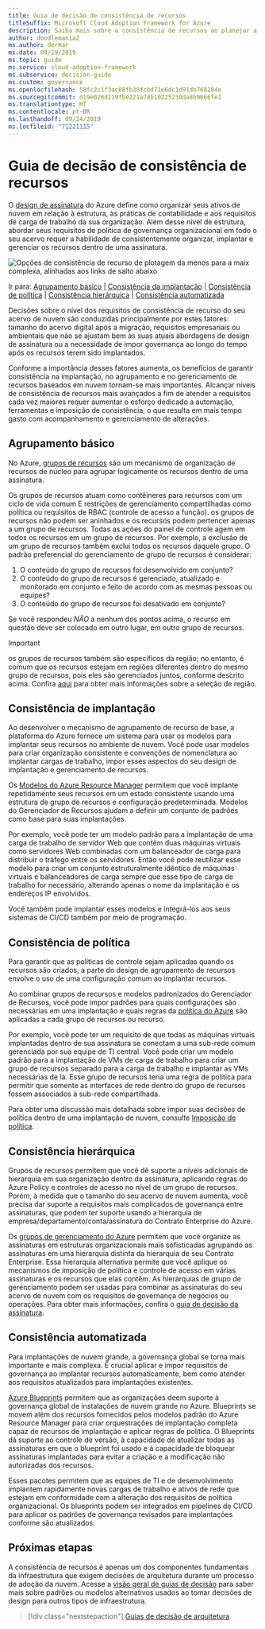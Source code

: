 ```yaml
---
title: Guia de decisão de consistência de recursos
titleSuffix: Microsoft Cloud Adoption Framework for Azure
description: Saiba mais sobre a consistência de recursos ao planejar a migração do Azure.
author: doodlemania2
ms.author: dermar
ms.date: 09/19/2019
ms.topic: guide
ms.service: cloud-adoption-framework
ms.subservice: decision-guide
ms.custom: governance
ms.openlocfilehash: 58fc2c1f3ac08fb38fcbd71e6dc1d91db768284e
ms.sourcegitcommit: d19e026d119fbe221a78b10225230da8b9666fe1
ms.translationtype: HT
ms.contentlocale: pt-BR
ms.lasthandoff: 09/24/2019
ms.locfileid: "71221115"
---
```

# <a name="resource-consistency-decision-guide"></a>Guia de decisão de consistência de recursos

O [design de assinatura](../subscriptions/index.md) do Azure define como organizar seus ativos de nuvem em relação à estrutura, às práticas de contabilidade e aos requisitos de carga de trabalho da sua organização. Além desse nível de estrutura, abordar seus requisitos de política de governança organizacional em todo o seu acervo requer a habilidade de consistentemente organizar, implantar e gerenciar os recursos dentro de uma assinatura.

![Opções de consistência de recurso de plotagem da menos para a maix complexa, alinhadas aos links de salto abaixo](../../_images/decision-guides/decision-guide-resource-consistency.png)

Ir para: [Agrupamento básico](#basic-grouping) | [Consistência da implantação](#deployment-consistency) | [Consistência de política](#policy-consistency) | [Consistência hierárquica](#hierarchical-consistency) | [Consistência automatizada](#automated-consistency)

Decisões sobre o nível dos requisitos de consistência de recurso do seu acervo de nuvem são conduzidas principalmente por estes fatores: tamanho do acervo digital após a migração, requisitos empresariais ou ambientais que não se ajustam bem às suas atuais abordagens de design de assinatura ou a necessidade de impor governança ao longo do tempo após os recursos terem sido implantados.

Conforme a importância desses fatores aumenta, os benefícios de garantir consistência na implantação, no agrupamento e no gerenciamento de recursos baseados em nuvem tornam-se mais importantes. Alcançar níveis de consistência de recursos mais avançados a fim de atender a requisitos cada vez maiores requer aumentar o esforço dedicado a automação, ferramentas e imposição de consistência, o que resulta em mais tempo gasto com acompanhamento e gerenciamento de alterações.

## <a name="basic-grouping"></a>Agrupamento básico

No Azure, [grupos de recursos](https://docs.microsoft.com/azure/azure-resource-manager/resource-group-overview#resource-groups) são um mecanismo de organização de recursos de núcleo para agrupar logicamente os recursos dentro de uma assinatura.

Os grupos de recursos atuam como contêineres para recursos com um ciclo de vida comum E restrições de gerenciamento compartilhadas como política ou requisitos de RBAC (controle de acesso a função). os grupos de recursos não podem ser aninhados e os recursos podem pertencer apenas a um grupo de recursos. Todas as ações do painel de controle agem em todos os recursos em um grupo de recursos. Por exemplo, a exclusão de um grupo de recursos também exclui todos os recursos daquele grupo. O padrão preferencial do gerenciamento de grupo de recursos é considerar:

1. O conteúdo do grupo de recursos foi desenvolvido em conjunto?
1. O conteúdo do grupo de recursos é gerenciado, atualizado e monitorado em conjunto e feito de acordo com as mesmas pessoas ou equipes?
1. O conteúdo do grupo de recursos foi desativado em conjunto?

Se você respondeu _NÃO_ a nenhum dos pontos acima, o recurso em questão deve ser colocado em outro lugar, em outro grupo de recursos.

> [!IMPORTANT]
> os grupos de recursos também são específicos da região; no entanto, é comum que os recursos estejam em regiões diferentes dentro do mesmo grupo de recursos, pois eles são gerenciados juntos, conforme descrito acima. Confira [aqui](../regions/index.md) para obter mais informações sobre a seleção de região.

## <a name="deployment-consistency"></a>Consistência de implantação

Ao desenvolver o mecanismo de agrupamento de recurso de base, a plataforma do Azure fornece um sistema para usar os modelos para implantar seus recursos no ambiente de nuvem. Você pode usar modelos para criar organização consistente e convenções de nomenclatura ao implantar cargas de trabalho, impor esses aspectos do seu design de implantação e gerenciamento de recursos.

Os [Modelos do Azure Resource Manager](/azure/azure-resource-manager/template-deployment-overview) permitem que você implante repetidamente seus recursos em um estado consistente usando uma estrutura de grupo de recursos e configuração predeterminada. Modelos do Gerenciador de Recursos ajudam a definir um conjunto de padrões como base para suas implantações.

Por exemplo, você pode ter um modelo padrão para a implantação de uma carga de trabalho de servidor Web que contém duas máquinas virtuais como servidores Web combinadas com um balanceador de carga para distribuir o tráfego entre os servidores. Então você pode reutilizar esse modelo para criar um conjunto estruturalmente idêntico de máquinas virtuais e balanceadores de carga sempre que esse tipo de carga de trabalho for necessário, alterando apenas o nome da implantação e os endereços IP envolvidos.

Você também pode implantar esses modelos e integrá-los aos seus sistemas de CI/CD também por meio de programação.

## <a name="policy-consistency"></a>Consistência de política

Para garantir que as políticas de controle sejam aplicadas quando os recursos são criados, a parte do design de agrupamento de recursos envolve o uso de uma configuração comum ao implantar recursos.

Ao combinar grupos de recursos e modelos padronizados do Gerenciador de Recursos, você pode impor padrões para quais configurações são necessárias em uma implantação e quais regras da [política do Azure](https://docs.microsoft.com/azure/governance/policy/overview) são aplicadas a cada grupo de recursos ou recurso.

Por exemplo, você pode ter um requisito de que todas as máquinas virtuais implantadas dentro de sua assinatura se conectam a uma sub-rede comum gerenciada por sua equipe de TI central. Você pode criar um modelo padrão para a implantação de VMs de carga de trabalho para criar um grupo de recursos separado para a carga de trabalho e implantar as VMs necessárias de lá. Esse grupo de recursos teria uma regra de política para permitir que somente as interfaces de rede dentro do grupo de recursos fossem associados à sub-rede compartilhada.

Para obter uma discussão mais detalhada sobre impor suas decisões de política dentro de uma implantação de nuvem, consulte [Imposição de política](../policy-enforcement/index.md).

## <a name="hierarchical-consistency"></a>Consistência hierárquica

Grupos de recursos permitem que você dê suporte a níveis adicionais de hierarquia em sua organização dentro da assinatura, aplicando regras do Azure Policy e controles de acesso no nível de um grupo de recursos. Porém, à medida que o tamanho do seu acervo de nuvem aumenta, você precisa dar suporte a requisitos mais complicados de governança entre assinaturas, que podem ter suporte usando a hierarquia de empresa/departamento/conta/assinatura do Contrato Enterprise do Azure.

Os [grupos de gerenciamento do Azure](https://docs.microsoft.com/azure/governance/management-groups) permitem que você organize as assinaturas em estruturas organizacionais mais sofisticadas agrupando as assinaturas em uma hierarquia distinta da hierarquia de seu Contrato Enterprise. Essa hierarquia alternativa permite que você aplique os mecanismos de imposição de política e controle de acesso em várias assinaturas e os recursos que elas contêm. As hierarquias de grupo de gerenciamento podem ser usadas para combinar as assinaturas do seu acervo de nuvem com os requisitos de governança de negócios ou operações. Para obter mais informações, confira o [guia de decisão da assinatura](../subscriptions/index.md).

## <a name="automated-consistency"></a>Consistência automatizada

Para implantações de nuvem grande, a governança global se torna mais importante e mais complexa. É crucial aplicar e impor requisitos de governança ao implantar recursos automaticamente, bem como atender aos requisitos atualizados para implantações existentes.

[Azure Blueprints](https://docs.microsoft.com/azure/governance/blueprints/overview) permitem que as organizações deem suporte à governança global de instalações de nuvem grande no Azure. Blueprints se movem além dos recursos fornecidos pelos modelos padrão do Azure Resource Manager para criar orquestrações de implantação completa capaz de recursos de implantação e aplicar regras de política. O Blueprints dá suporte ao controle de versão, à capacidade de atualizar todas as assinaturas em que o blueprint foi usado e à capacidade de bloquear assinaturas implantadas para evitar a criação e a modificação não autorizadas dos recursos.

Esses pacotes permitem que as equipes de TI e de desenvolvimento implantem rapidamente novas cargas de trabalho e ativos de rede que estejam em conformidade com a alteração dos requisitos de política organizacional. Os blueprints podem ser integrados em pipelines de CI/CD para aplicar os padrões de governança revisados para implantações conforme são atualizados.

## <a name="next-steps"></a>Próximas etapas

A consistência de recursos é apenas um dos componentes fundamentais da infraestrutura que exigem decisões de arquitetura durante um processo de adoção da nuvem. Acesse a [visão geral de guias de decisão](../index.md) para saber mais sobre padrões ou modelos alternativos usados ao tomar decisões de design para outros tipos de infraestrutura.

> [!div class="nextstepaction"]
> [Guias de decisão de arquitetura](../index.md)
